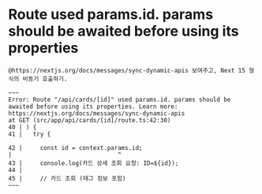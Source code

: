 # Route used params.id. params should be awaited before using its properties

    @https://nextjs.org/docs/messages/sync-dynamic-apis 보여주고, Next 15 형식의 비동기 호출하기. 

    ~~~
    Error: Route "/api/cards/[id]" used params.id. params should be awaited before using its properties. Learn more: https://nextjs.org/docs/messages/sync-dynamic-apis
    at GET (src/app/api/cards/[id]/route.ts:42:30)
    40 | ) {
    41 |   try {

    42 |     const id = context.params.id;
    |                              ^
    43 |     console.log(카드 상세 조회 요청: ID=${id});
    44 |
    45 |     // 카드 조회 (태그 정보 포함)
    ~~~

